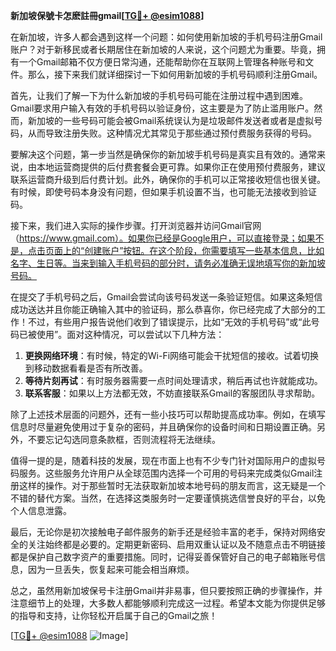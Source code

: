 **新加坡保號卡怎麽註冊gmail[[TG💪+ @esim1088](https://t.me/s/esim1088)]**

在新加坡，许多人都会遇到这样一个问题：如何使用新加坡的手机号码注册Gmail账户？对于新移民或者长期居住在新加坡的人来说，这个问题尤为重要。毕竟，拥有一个Gmail邮箱不仅方便日常沟通，还能帮助你在互联网上管理各种账号和文件。那么，接下来我们就详细探讨一下如何用新加坡的手机号码顺利注册Gmail。

首先，让我们了解一下为什么新加坡的手机号码可能在注册过程中遇到困难。Gmail要求用户输入有效的手机号码以验证身份，这主要是为了防止滥用账户。然而，新加坡的一些号码可能会被Gmail系统误认为是垃圾邮件发送者或者是虚拟号码，从而导致注册失败。这种情况尤其常见于那些通过预付费服务获得的号码。

要解决这个问题，第一步当然是确保你的新加坡手机号码是真实且有效的。通常来说，由本地运营商提供的后付费套餐会更可靠。如果你正在使用预付费服务，建议联系运营商升级到后付费计划。此外，确保你的手机可以正常接收短信也很关键。有时候，即使号码本身没有问题，但如果手机设置不当，也可能无法接收到验证码。

接下来，我们进入实际的操作步骤。打开浏览器并访问Gmail官网（https://www.gmail.com）。如果你已经是Google用户，可以直接登录；如果不是，点击页面上的“创建账户”按钮。在这个阶段，你需要填写一些基本信息，比如名字、生日等。当来到输入手机号码的部分时，请务必准确无误地填写你的新加坡号码。

在提交了手机号码之后，Gmail会尝试向该号码发送一条验证短信。如果这条短信成功送达并且你能正确输入其中的验证码，那么恭喜你，你已经完成了大部分的工作！不过，有些用户报告说他们收到了错误提示，比如“无效的手机号码”或“此号码已被使用”。面对这种情况，可以尝试以下几种方法：

1. **更换网络环境**：有时候，特定的Wi-Fi网络可能会干扰短信的接收。试着切换到移动数据看看是否有所改善。
2. **等待片刻再试**：有时服务器需要一点时间处理请求，稍后再试也许就能成功。
3. **联系客服**：如果以上方法都无效，不妨直接联系Gmail的客服团队寻求帮助。

除了上述技术层面的问题外，还有一些小技巧可以帮助提高成功率。例如，在填写信息时尽量避免使用过于复杂的密码，并且确保你的设备时间和日期设置正确。另外，不要忘记勾选同意条款框，否则流程将无法继续。

值得一提的是，随着科技的发展，现在市面上也有不少专门针对国际用户的虚拟号码服务。这些服务允许用户从全球范围内选择一个可用的号码来完成类似Gmail注册这样的操作。对于那些暂时无法获取新加坡本地号码的朋友而言，这无疑是一个不错的替代方案。当然，在选择这类服务时一定要谨慎挑选信誉良好的平台，以免个人信息泄露。

最后，无论你是初次接触电子邮件服务的新手还是经验丰富的老手，保持对网络安全的关注始终都是必要的。定期更新密码、启用双重认证以及不随意点击不明链接都是保护自己数字资产的重要措施。同时，记得妥善保管好自己的电子邮箱账号信息，因为一旦丢失，恢复起来可能会相当麻烦。

总之，虽然用新加坡保号卡注册Gmail并非易事，但只要按照正确的步骤操作，并注意细节上的处理，大多数人都能够顺利完成这一过程。希望本文能为你提供足够的指导和支持，让你轻松开启属于自己的Gmail之旅！

[[TG💪+ @esim1088](https://t.me/s/esim1088) ![Image](https://i.postimg.cc/4NQfJmqS/Snipaste-2025-05-13-00-14-12.png)]